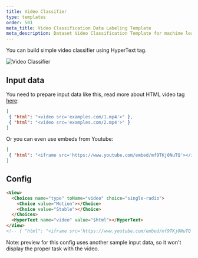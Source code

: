 ```yaml
---
title: Video Classifier
type: templates
order: 501
meta_title: Video Classification Data Labeling Template
meta_description: Dataset Video Classification Template for machine learning and data science data labeling projects.
---
```


You can build simple video classifier using HyperText tag.

<img src="/images/screens/video_classification.png" class="img-template-example" title="Video Classifier" /> 

## Input data

You need to prepare input data like this, read more about HTML video tag 
<a href="https://www.w3schools.com/tags/att_video_src.asp">here</a>: 

```json 
[
 { "html": "<video src='examples.com/1.mp4'>" },
 { "html": "<video src='examples.com/2.mp4'>" }
]
```

Or you can even use embeds from Youtube:
 
```json 
[
 { "html": "<iframe src='https://www.youtube.com/embed/mf9TKj0NuTQ'></iframe>" }
]
```

## Config 

```html
<View>
  <Choices name="type" toName="video" choice="single-radio">
    <Choice value="Motion"></Choice>
    <Choice value="Stable"></Choice>
  </Choices>
  <HyperText name="video" value="$html"></HyperText>
</View>
<!-- { "html": "<iframe src='https://www.youtube.com/embed/mf9TKj0NuTQ'></iframe>" } -->
```

Note: preview for this config uses another sample input data, so it won't display the proper task with the video.  
